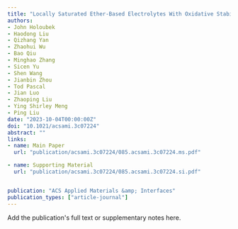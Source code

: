 ```yaml
---
title: "Locally Saturated Ether-Based Electrolytes With Oxidative Stability For Li Metal Batteries Based on Li-Rich Cathodes"
authors:
- John Holoubek
- Haodong Liu
- Qizhang Yan
- Zhaohui Wu
- Bao Qiu
- Minghao Zhang
- Sicen Yu
- Shen Wang
- Jianbin Zhou
- Tod Pascal
- Jian Luo
- Zhaoping Liu
- Ying Shirley Meng
- Ping Liu
date: "2023-10-04T00:00:00Z"
doi: "10.1021/acsami.3c07224"
abstract: ""
links:
- name: Main Paper
  url: "publication/acsami.3c07224/085.acsami.3c07224.ms.pdf"

- name: Supporting Material
  url: "publication/acsami.3c07224/085.acsami.3c07224.si.pdf"


publication: "ACS Applied Materials &amp; Interfaces"
publication_types: ["article-journal"]
---
```


Add the publication's full text or supplementary notes here.
